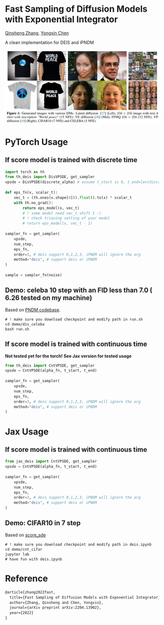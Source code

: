 # Fast Sampling of Diffusion Models with Exponential Integrator

[Qinsheng Zhang](https://qsh-zh.github.io/), [Yongxin Chen](https://yongxin.ae.gatech.edu/)

A clean implementation for DEIS and iPNDM

![PIS](assets/fig1.png)

# PyTorch Usage

## If score model is trained with discrete time

```python
import torch as th
from th_deis import DisVPSDE, get_sampler
vpsde = DisVPSDE(discrete_alpha) # assume t_start is 0, t_end=len(discrete_alpha) - 1

def eps_fn(x, scalar_t):
    vec_t = (th.ones(x.shape[0])).float().to(x) * scalar_t
    with th.no_grad():
        return eps_model(x, vec_t)
        # ! some model need vec_t shift 1 :(
        # ! check trianing setting of your model 
        # return eps_model(x, vec_t - 1)

sampler_fn = get_sampler(
    vpsde, 
    num_step, 
    eps_fn, 
    order=3, # deis support 0,1,2,3, iPNDM will ignore the arg
    method="deis", # support deis or iPNDM
)

sample = sampler_fn(noise)
```

## Demo: celeba 10 step with an FID less than 7.0 ( 6.26 tested on my machine)

Based on [PNDM codebase](https://github.com/luping-liu/PNDM).

```shell
# ! make sure you download checkpoint and modify path in run.sh
cd demo/dis_celeba
bash run.sh
```

## If score model is trained with continuous time

**Not tested yet for the torch! See Jax version for tested usage**

```python
from th_deis import CntVPSDE, get_sampler
vpsde = CntVPSDE(alpha_fn, t_start, t_end)

sampler_fn = get_sampler(
    vpsde, 
    num_step, 
    eps_fn, 
    order=3, # deis support 0,1,2,3, iPNDM will ignore the arg
    method="deis", # support deis or iPNDM
)
```


# Jax Usage

## If score model is trained with continuous time

```python
from jax_deis import CntVPSDE, get_sampler
vpsde = CntVPSDE(alpha_fn, t_start, t_end)

sampler_fn = get_sampler(
    vpsde, 
    num_step, 
    eps_fn, 
    order=3, # deis support 0,1,2,3, iPNDM will ignore the arg
    method="deis", # support deis or iPNDM
)
```

## Demo: CIFAR10 in 7 step

Based on [score_sde](https://github.com/yang-song/score_sde)

```shell
# ! make sure you download checkpoint and modify path in deis.ipynb
cd demo/cnt_cifar
jupyter lab
# have fun with deis.ipynb
```

# Reference

```tex
@article{zhang2022fast,
  title={Fast Sampling of Diffusion Models with Exponential Integrator},
  author={Zhang, Qinsheng and Chen, Yongxin},
  journal={arXiv preprint arXiv:2204.13902},
  year={2022}
}
```